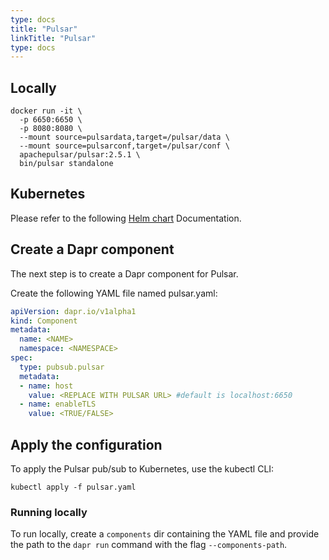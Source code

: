 ```yaml
---
type: docs
title: "Pulsar"
linkTitle: "Pulsar"
type: docs
---
```


## Locally
```
docker run -it \
  -p 6650:6650 \
  -p 8080:8080 \
  --mount source=pulsardata,target=/pulsar/data \
  --mount source=pulsarconf,target=/pulsar/conf \
  apachepulsar/pulsar:2.5.1 \
  bin/pulsar standalone

```

## Kubernetes

Please refer to the following [Helm chart](https://pulsar.apache.org/docs/en/kubernetes-helm/) Documentation.

## Create a Dapr component

The next step is to create a Dapr component for Pulsar.

Create the following YAML file named pulsar.yaml:

```yaml
apiVersion: dapr.io/v1alpha1
kind: Component
metadata:
  name: <NAME>
  namespace: <NAMESPACE>
spec:
  type: pubsub.pulsar
  metadata:
  - name: host
    value: <REPLACE WITH PULSAR URL> #default is localhost:6650
  - name: enableTLS
    value: <TRUE/FALSE>

```

## Apply the configuration

To apply the Pulsar pub/sub to Kubernetes, use the kubectl CLI:

`` kubectl apply -f pulsar.yaml ``

### Running locally ###

To run locally, create a `components` dir containing the YAML file and provide the path to the `dapr run` command with the flag `--components-path`.

